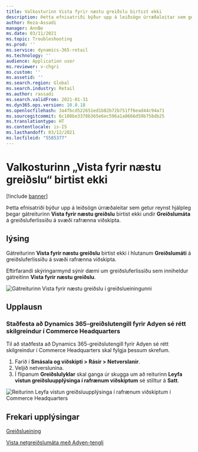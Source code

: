 ```yaml
---
title: Valkosturinn Vista fyrir næstu greiðslu birtist ekki
description: Þetta efnisatriði býður upp á leiðsögn úrræðaleitar sem getur reynst hjálpleg þegar gátreiturinn Vista fyrir næstu greiðslu birtist ekki undir greiðslumáta á greiðsluferlissíðu á svæði rafrænna viðskipta.
author: Reza-Assadi
manager: AnnBe
ms.date: 03/11/2021
ms.topic: Troubleshooting
ms.prod: ''
ms.service: dynamics-365-retail
ms.technology: ''
audience: Application user
ms.reviewer: v-chgri
ms.custom: ''
ms.assetid: ''
ms.search.region: Global
ms.search.industry: Retail
ms.author: rassadi
ms.search.validFrom: 2021-01-31
ms.dyn365.ops.version: 10.0.18
ms.openlocfilehash: 3a4fbcd522651ed1b82b72b751ff6ead44c94a71
ms.sourcegitcommit: 6c108be3378b365e6ec596a1a8666d59b758db25
ms.translationtype: HT
ms.contentlocale: is-IS
ms.lasthandoff: 03/12/2021
ms.locfileid: "5585377"
---
```

# <a name="save-for-my-next-payment-option-doesnt-appear"></a>Valkosturinn „Vista fyrir næstu greiðslu“ birtist ekki

[!include [banner](../../includes/banner.md)]

Þetta efnisatriði býður upp á leiðsögn úrræðaleitar sem getur reynst hjálpleg þegar gátreiturinn **Vista fyrir næstu greiðslu** birtist ekki undir **Greiðslumáta** á greiðsluferlissíðu á svæði rafrænna viðskipta.

## <a name="description"></a>lýsing

Gátreiturinn **Vista fyrir næstu greiðslu** birtist ekki í hlutanum **Greiðslumáti** á greiðsluferlissíðu á svæði rafrænna viðskipta.

Eftirfarandi skýringarmynd sýnir dæmi um greiðsluferlissíðu sem inniheldur gátreitinn **Vista fyrir næstu greiðslu**.

![Gátreiturinn Vista fyrir næstu greiðslu í greiðslueiningunni](media/payment-module-save-payment.jpg)

## <a name="resolution"></a>Upplausn

### <a name="verify-that-the-dynamics-365-payment-connector-for-adyen-is-correctly-configured-in-commerce-headquarters"></a>Staðfesta að Dynamics 365-greiðslutengill fyrir Adyen sé rétt skilgreindur í Commerce Headquarters

Til að staðfesta að Dynamics 365-greiðslutengill fyrir Adyen sé rétt skilgreindur í Commerce Headquarters skal fylgja þessum skrefum.

1. Farið í **Smásala og viðskipti \> Rásir \> Netverslanir**.
1. Veljið netverslunina.
1. Í flipanum **Greiðslulyklar** skal ganga úr skugga um að reiturinn **Leyfa vistun greiðsluupplýsinga í rafrænum viðskiptum** sé stilltur á **Satt**.

![Reiturinn Leyfa vistun greiðsluupplýsinga í rafrænum viðskiptum í Commerce Headquarters](media/payment-connector-save-payment.jpg)

## <a name="additional-resources"></a>Frekari upplýsingar

[Greiðslueining](../payment-module.md)

[Vista netgreiðslumáta með Adyen-tengli](../dev-itpro/adyen-connector-listPI.md)
